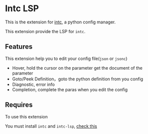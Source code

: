 # Intc LSP

This is the extension for [intc](https://github.com/cstsunfu/intc), a python config manager.

This extension provide the LSP for `intc`.


## Features

This extension help you to edit your config file(`json` or `jsonc`)

* Hover, hold the cursor on the parameter get the document of the parameter
* Goto/Peek Definition，goto the python definition from you config
* Diagnostic, error info
* Completion, complete the paras when you edit the config

## Requires

To use this extension

You must install `intc` and `intc-lsp`, [check this](https://github.com/cstsunfu/intc)
